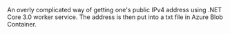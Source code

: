﻿An overly complicated way of getting one's public IPv4 address using .NET Core 3.0 worker service.
The address is then put into a txt file in Azure Blob Container.